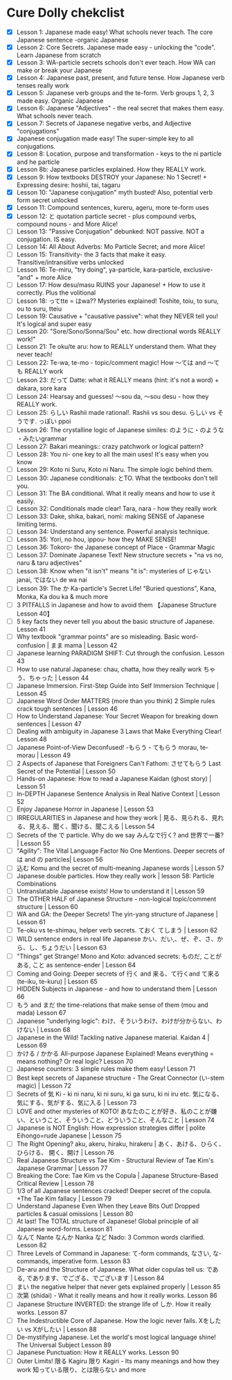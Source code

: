 # Cure Dolly chekclist
- [x] Lesson 1: Japanese made easy! What schools never teach. The core Japanese sentence -organic Japanese
- [x] Lesson 2: Core Secrets. Japanese made easy - unlocking the "code". Learn Japanese from scratch
- [x] Lesson 3: WA-particle secrets schools don't ever teach. How WA can make or break your Japanese
- [x] Lesson 4: Japanese past, present, and future tense. How Japanese verb tenses really work
- [x] Lesson 5: Japanese verb groups and the te-form. Verb groups 1, 2, 3 made easy. Organic Japanese
- [x] Lesson 6: Japanese "Adjectives" - the real secret that makes them easy. What schools never teach.
- [x] Lesson 7: Secrets of Japanese negative verbs, and Adjective "conjugations"
- [x] Japanese conjugation made easy! The super-simple key to all conjugations.
- [x] Lesson 8: Location, purpose and transformation - keys to the ni particle and he particle
- [x] Lesson 8b: Japanese particles explained. How they REALLY work.
- [x] Lesson 9: How textbooks DESTROY your Japanese: No 1 Secret! + Expressing desire: hoshii, tai, tagaru
- [x] Lesson 10: "Japanese conjugation" myth busted! Also, potential verb form secret unlocked
- [x] Lesson 11:  Compound sentences, kureru, ageru, more te-form uses
- [x] Lesson 12: と quotation particle secret - plus compound verbs, compound nouns - and More Alice!
- [ ] Lesson 13: "Passive Conjugation" debunked: NOT passive. NOT a conjugation. IS easy.
- [ ] Lesson 14: All About Adverbs: Mo Particle Secret; and more Alice!
- [ ] Lesson 15: Transitivity- the 3 facts that make it easy. Transitive/intransitive verbs unlocked
- [ ] Lesson 16: Te-miru, "try doing", ya-particle, kara-particle, exclusive-"and" + more Alice
- [ ] Lesson 17: How desu/masu RUINS your Japanese! + How to use it correctly. Plus the volitional
- [ ] Lesson 18: ってtte = はwa?? Mysteries explained! Toshite, toiu, to suru, ou to suru, tteiu
- [ ] Lesson 19: Causative + "causative passive": what they NEVER tell you! It's logical and super easy
- [ ] Lesson 20:  "Sore/Sono/Sonna/Sou" etc. how directional words REALLY work!"
- [ ] Lesson 21: Te oku/te aru: how to REALLY understand them. What they never teach!
- [ ] Lesson 22: Te-wa, te-mo - topic/comment magic! How 〜ては and 〜ても REALLY work
- [ ] Lesson 23: だって Datte: what it REALLY means (hint: it's not a word) + dakara, sore kara
- [ ] Lesson 24: Hearsay and guesses!  〜sou da, 〜sou desu - how they REALLY work.
- [ ] Lesson 25: らしい Rashii made rational!. Rashii vs sou desu. らしい vs そうです. っぽい ppoi
- [ ] Lesson 26: The crystalline logic of Japanese similes: のように・のような ・みたいgrammar
- [ ] Lesson 27: Bakari meanings:: crazy patchwork or logical pattern?
- [ ] Lesson 28: You ni- one key to all the main uses! It's easy when you know
- [ ] Lesson 29: Koto ni Suru, Koto ni Naru. The simple logic behind them.
- [ ] Lesson 30: Japanese conditionals: とTO. What the textbooks don't tell you.
- [ ] Lesson 31: The BA conditional. What it really means and how to use it easily.
- [ ] Lesson 32: Conditionals made clear!  Tara, nara - how they really work
- [ ] Lesson 33: Dake, shika, bakari, nomi: making SENSE of Japanese limiting terms.
- [ ] Lesson 34: Understand any sentence. Powerful analysis technique.
- [ ] Lesson 35: Yori, no hou, ippou- how they MAKE SENSE!
- [ ] Lesson 36: Tokoro- the Japanese concept of Place - Grammar Magic
- [ ] Lesson 37: Dominate Japanese Text! New structure secrets + "na vs no, naru & taru adjectives"
- [ ] Lesson 38: Know when "it isn't" means "it is": mysteries of じゃない janai, ではない de wa nai
- [ ] Lesson 39: The か Ka-particle's Secret Life! "Buried questions", Kana, Monka, Ka dou ka & much more
- [ ] 3 PITFALLS in Japanese and how to avoid them 【Japanese Structure Lesson 40】
- [ ] 5 key facts they never tell you about the basic structure of Japanese. Lesson 41
- [ ] Why textbook "grammar points" are so misleading. Basic word-confusion | まま mama | Lesson 42
- [ ] Japanese learning PARADIGM SHIFT: Cut through the confusion. Lesson 43
- [ ] How to use natural Japanese: chau, chatta, how they really work  ちゃう、ちゃった | Lesson 44
- [ ] Japanese Immersion. First-Step Guide into Self Immersion Technique | Lesson 45
- [ ] Japanese Word Order MATTERS (more than you think) 2 Simple rules crack tough sentences | Lesson 46
- [ ] How to Understand Japanese: Your Secret Weapon for breaking down sentences | Lesson 47
- [ ] Dealing with ambiguity in Japanese 3 Laws that Make Everything Clear! Lesson 48
- [ ] Japanese Point-of-View Deconfused! -もらう・てもらう morau, te-morau | Lesson 49
- [ ] 2 Aspects of Japanese that Foreigners Can't Fathom: させてもらう Last Secret of the Potential | Lesson 50
- [ ] Hands-on Japanese: How to read a Japanese Kaidan (ghost story) | Lesson 51
- [ ] In-DEPTH Japanese Sentence Analysis in Real Native Context | Lesson 52
- [ ] Enjoy Japanese Horror in Japanese  | Lesson 53
- [ ] IRREGULARITIES in Japanese and how they work | 見る、見られる、見れる、見える、聞く、聞ける、聞こえる | Lesson 54
- [ ] Secrets of the で particle. Why do we say みんなで行く? and 世界で一番? | Lesson 55
- [ ] "Agility": The Vital Language Factor No One Mentions. Deeper secrets of は and の particles| Lesson 56
- [ ] 込む Komu and the secret of multi-meaning Japanese words | Lesson 57
- [ ] Japanese double particles. How they really work | lesson 58: Particle Combinations
- [ ] Untranslatable Japanese exists! How to understand it | Lesson 59
- [ ] The OTHER HALF of Japanese Structure - non-logical topic/comment structure | Lesson 60
- [ ] WA and GA: the Deeper Secrets! The yin-yang structure of Japanese | Lesson 61
- [ ] Te-oku vs te-shimau, helper verb secrets. ておく てしまう | Lesson 62
- [ ] WILD sentence enders in real life Japanese かい、だい,、ぜ、ぞ、さ、から、し、ちょうだい | Lesson 63
- [ ] "Things" get Strange! Mono and Koto: advanced secrets: ものだ, ことがある, こと as sentence-ender | Lesson 64
- [ ] Coming and Going: Deeper secrets of 行く and 来る、て行くand て来る (te-iku, te-kuru) | Lesson 65
- [ ] HIDDEN Subjects in Japanese - and how to understand them | Lesson 66
- [ ] もう and まだ the time-relations that make sense of them (mou and mada) Lesson 67
- [ ] Japanese "underlying logic": わけ、そういうわけ、わけが分からない、わけない | Lesson 68
- [ ] Japanese in the Wild! Tackling native Japanese material. Kaidan 4 | Lesson 69
- [ ] かける / かかる All-purpose Japanese Explained! Means everything = means nothing? Or real logic? Lesson 70
- [ ] Japanese counters: 3 simple rules make them easy! Lesson 71
- [ ] Best kept secrets of Japanese structure - The Great Connector (い-stem magic) | Lesson 72
- [ ] Secrets of 気 Ki - ki ni naru, ki ni suru, ki ga suru, ki ni iru etc. 気になる、気にする、気がする、気に入る | Lesson 73
- [ ] LOVE and other mysteries of KOTO! あなたのことが好き、私のことが嫌い、ということ、そういうこと、どういうこと、そんなこと | Lesson 74
- [ ] Japanese is NOT English: How expression strategies differ | polite Eihongo=rude Japanese | Lesson 75
- [ ] The Right Opening? aku, akeru, hiraku, hirakeru | あく、あける、ひらく、ひらける、 開く、開け | Lesson 76
- [ ] Real Japanese Structure vs Tae Kim - Structural Review of Tae Kim's Japanese Grammar | Lesson 77
- [ ] Breaking the Core: Tae Kim vs the Copula | Japanese Structure-Based Critical Review | Lesson 78
- [ ] 1/3 of all Japanese sentences cracked! Deeper secret of the copula. +The Tae Kim fallacy | Lesson 79
- [ ] Understand Japanese Even When they Leave Bits Out! Dropped particles & casual omissions | Lesson 80
- [ ] At last! The TOTAL structure of Japanese! Global principle of all Japanese word-forms. Lesson 81
- [ ] なんて Nante なんか Nanka など Nado: 3 Common words clarified. Lesson 82
- [ ] Three Levels of Command in Japanese: て-form commands, なさい,  な-commands, imperative form. Lesson 83
- [ ] De-aru and the Structure of Japanese. What older copulas tell us: である, であります、でござる、でございます | Lesson 84
- [ ] まい the negative helper that never gets explained properly | Lesson 85
- [ ] 次第 (shidai) - What it really means and how it really works. Lesson 86
- [ ] Japanese Structure INVERTED: the strange life of しか. How it really works. Lesson 87
- [ ] The Indestructible Core of Japanese. How the logic never fails. Xをしたい vs Xがしたい  | Lesson  88
- [ ] De-mystifying Japanese. Let the world's most logical language shine! The Universal Subject Lesson 89
- [ ] Japanese Punctuation: How it REALLY works. Lesson 90
- [ ] Outer Limits! 限る Kagiru 限り Kagiri -  Its many meanings and how they work 知っている限り、とは限らない and more
